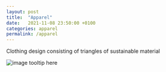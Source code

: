 ```yaml
---
layout: post
title:  "Apparel"
date:   2021-11-08 23:50:00 +0100
categories: apparel
permalink: /apparel
---
```

Clothing design consisting of triangles of sustainable material

![image tooltip here](/assets/img/2.jpeg)
